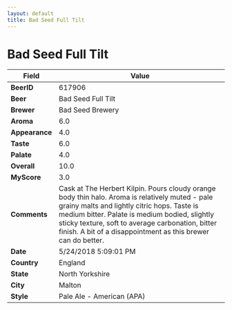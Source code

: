 ```yaml
---
layout: default
title: Bad Seed Full Tilt
---
```


# Bad Seed Full Tilt

| Field         | Value     |
|---------------|-----------|
| **BeerID** | 617906 |
| **Beer** | Bad Seed Full Tilt |
| **Brewer** | Bad Seed Brewery |
| **Aroma** | 6.0 |
| **Appearance** | 4.0 |
| **Taste** | 6.0 |
| **Palate** | 4.0 |
| **Overall** | 10.0 |
| **MyScore** | 3.0 |
| **Comments** | Cask at The Herbert Kilpin. Pours cloudy orange body thin halo. Aroma is relatively muted - pale grainy malts and lightly citric hops. Taste is medium bitter. Palate is medium bodied, slightly sticky texture, soft to average carbonation, bitter finish. A bit of a disappointment as this brewer can do better. |
| **Date** | 5/24/2018 5:09:01 PM |
| **Country** | England |
| **State** | North Yorkshire |
| **City** | Malton |
| **Style** | Pale Ale - American (APA) |
